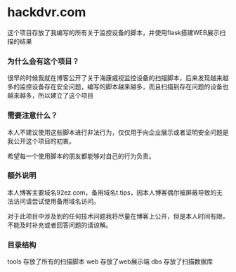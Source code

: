 # hackdvr.com
这个项目存放了我编写的所有关于监控设备的脚本，并使用flask搭建WEB展示扫描的结果
### 为什么会有这个项目？
很早的时候我就在博客公开了关于海康威视监控设备的扫描脚本，后来发现越来越多的监控设备存在安全问题，编写的脚本越来越多，而且扫描到存在问题的设备也越来越多，所以建立了这个项目
### 需要注意什么？
本人不建议使用这些脚本进行非法行为，仅仅用于向企业展示或者证明安全问题是我公开这个项目的初衷。

希望每一个使用脚本的朋友都能够对自己的行为负责。
### 额外说明
本人博客主要域名92ez.com，备用域名t.tips，因本人博客偶尔被屏蔽导致的无法访问请尝试使用备用域名访问。

对于此项目中涉及到的任何技术问题我将尽量在博客上公开，但是本人时间有限，不能及时补充或者回答问题的请谅解。
### 目录结构
tools 存放了所有的扫描脚本
web 存放了web展示端
dbs 存放了扫描数据库